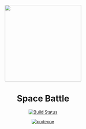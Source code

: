 <div align="center">
<a alt="Powered by MidJourney">
    <img src=./images/spaceship.png width=250><img>
</a>

<h1> Space Battle </h1>

[![Build Status](https://github.com/fantast03/ooaip2223/actions/workflows/build.yml/badge.svg)](https://github.com/Fantast03/ooaip2223/actions/workflows/build.yml)

[![codecov](https://codecov.io/github/ayusavin/ooaip2223/graph/badge.svg?token=BQXAYQWCNH)](https://codecov.io/github/ayusavin/ooaip2223)

</div>
